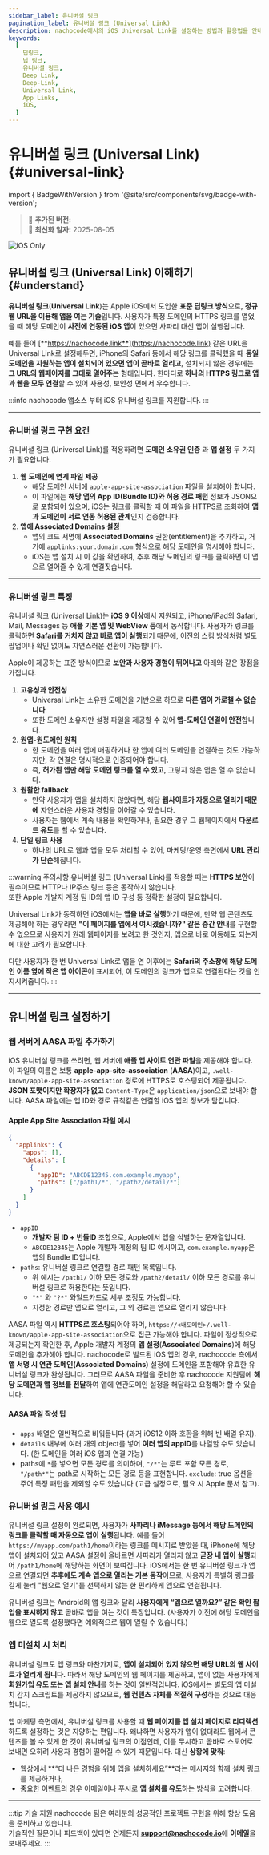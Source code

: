```yaml
---
sidebar_label: 유니버셜 링크
pagination_label: 유니버셜 링크 (Universal Link)
description: nachocode에서의 iOS Universal Link를 설정하는 방법과 활용법을 안내합니다.
keywords:
  [
    딥링크,
    딥 링크,
    유니버셜 링크,
    Deep Link,
    Deep-Link,
    Universal Link,
    App Links,
    iOS,
  ]
---
```


# 유니버셜 링크 (Universal Link) {#universal-link}

import { BadgeWithVersion } from '@site/src/components/svg/badge-with-version';

> 🚀 **추가된 버전:** <BadgeWithVersion type="iOS" version="v1.5.1" link="/docs/releases/v1/app-source/ios/release-v-1-5-1" />  
> 🔔 **최신화 일자:** 2025-08-05

![iOS Only](https://img.shields.io/badge/iOS-Only-gray?logo=apple)

## 유니버설 링크 (Universal Link) 이해하기 {#understand}

**유니버설 링크**(**Universal Link**)는 Apple iOS에서 도입한 **표준 딥링크 방식**으로, **정규 웹 URL을 이용해 앱을 여는 기술**입니다. 사용자가 특정 도메인의 HTTPS 링크를 열었을 때 해당 도메인이 **사전에 연동된 iOS 앱**이 있으면 사파리 대신 앱이 실행됩니다.

예를 들어 [**https://nachocode.link**](https://nachocode.link) 같은 URL을 Universal Link로 설정해두면, iPhone의 Safari 등에서 해당 링크를 클릭했을 때 **동일 도메인을 지원하는 앱이 설치되어 있으면 앱이 곧바로 열리고**, 설치되지 않은 경우에는 **그 URL의 웹페이지를 그대로 열어주는** 형태입니다. 한마디로 **하나의 HTTPS 링크로 앱과 웹을 모두 연결**할 수 있어 사용성, 보안성 면에서 우수합니다.

:::info
nachocode 앱소스 <BadgeWithVersion type="iOS" version="v1.5.1" link="/docs/releases/v1/app-source/ios/release-v-1-5-1" />부터 iOS 유니버설 링크를 지원합니다.
:::

---

### 유니버셜 링크 구현 요건

유니버셜 링크 (Universal Link)를 적용하려면 **도메인 소유권 인증** 과 **앱 설정** 두 가지가 필요합니다.

1. **웹 도메인에 연계 파일 제공**
   - 해당 도메인 서버에 `apple-app-site-association` 파일을 설치해야 합니다.
   - 이 파일에는 **해당 앱의 App ID(Bundle ID)와 허용 경로 패턴** 정보가 JSON으로 포함되어 있으며, iOS는 링크를 클릭할 때 이 파일을 HTTPS로 조회하여 **앱과 도메인이 서로 연동 허용된 관계**인지 검증합니다.
2. **앱에 Associated Domains 설정**
   - 앱의 코드 서명에 **Associated Domains** 권한(entitlement)을 추가하고, 거기에 `applinks:your.domain.com` 형식으로 해당 도메인을 명시해야 합니다.
   - iOS는 앱 설치 시 이 값을 확인하여, 추후 해당 도메인의 링크를 클릭하면 이 앱으로 열어줄 수 있게 연결짓습니다.

---

### 유니버셜 링크 특징

유니버셜 링크 (Universal Link)는 **iOS 9 이상**에서 지원되고, iPhone/iPad의 Safari, Mail, Messages 등 **애플 기본 앱 및 WebView 등**에서 동작합니다. 사용자가 링크를 클릭하면 **Safari를 거치지 않고 바로 앱이 실행**되기 때문에, 이전의 스킴 방식처럼 별도 팝업이나 확인 없이도 자연스러운 전환이 가능합니다.

Apple이 제공하는 표준 방식이므로 **보안과 사용자 경험이 뛰어나고** 아래와 같은 장점을 가집니다.

1. **고유성과 안전성**
   - Universal Link는 소유한 도메인을 기반으로 하므로 **다른 앱이 가로챌 수 없습니다**.
   - 또한 도메인 소유자만 설정 파일을 제공할 수 있어 **앱-도메인 연결이 안전**합니다.
2. **원앱-원도메인 원칙**
   - 한 도메인을 여러 앱에 매핑하거나 한 앱에 여러 도메인을 연결하는 것도 가능하지만, 각 연결은 명시적으로 인증되어야 합니다.
   - 즉, **허가된 앱만 해당 도메인 링크를 열 수 있고**, 그렇지 않은 앱은 열 수 없습니다.
3. **원활한 fallback**
   - 만약 사용자가 앱을 설치하지 않았다면, 해당 **웹사이트가 자동으로 열리기 때문에** 자연스러운 사용자 경험을 이어갈 수 있습니다.
   - 사용자는 웹에서 계속 내용을 확인하거나, 필요한 경우 그 웹페이지에서 **다운로드 유도**를 할 수 있습니다.
4. **단일 링크 사용**
   - 하나의 URL로 웹과 앱을 모두 처리할 수 있어, 마케팅/운영 측면에서 **URL 관리가 단순**해집니다.

:::warning 주의사항
유니버셜 링크 (Universal Link)를 적용할 때는 **HTTPS 보안**이 필수이므로 HTTP나 IP주소 링크 등은 동작하지 않습니다.  
또한 Apple 개발자 계정 팀 ID와 앱 ID 구성 등 정확한 설정이 필요합니다.

Universal Link가 동작하면 iOS에서는 **앱을 바로 실행**하기 때문에, 만약 웹 콘텐츠도 제공해야 하는 경우라면 **"이 페이지를 앱에서 여시겠습니까?" 같은 중간 안내**를 구현할 수 없으므로 사용자가 원래 웹페이지를 보려고 한 것인지, 앱으로 바로 이동해도 되는지에 대한 고려가 필요합니다.

다만 사용자가 한 번 Universal Link로 앱을 연 이후에는 **Safari의 주소창에 해당 도메인 이름 옆에 작은 앱 아이콘**이 표시되어, 이 도메인의 링크가 앱으로 연결된다는 것을 인지시켜줍니다.
:::

---

## 유니버셜 링크 설정하기

### 웹 서버에 AASA 파일 추가하기

iOS 유니버설 링크를 쓰려면, 웹 서버에 **애플 앱 사이트 연관 파일**을 제공해야 합니다. 이 파일의 이름은 보통 **apple-app-site-association** (**AASA**)이고, `.well-known/apple-app-site-association` 경로에 HTTPS로 호스팅되어 제공됩니다. **JSON 포맷이지만 확장자가 없고** `Content-Type`은 `application/json`으로 보내야 합니다. AASA 파일에는 앱 ID와 경로 규칙같은 연결할 iOS 앱의 정보가 담깁니다.

#### Apple App Site Association 파일 예시

```json
{
  "applinks": {
    "apps": [],
    "details": [
      {
        "appID": "ABCDE12345.com.example.myapp",
        "paths": ["/path1/*", "/path2/detail/*"]
      }
    ]
  }
}
```

- `appID`
  - **개발자 팀 ID + 번들ID** 조합으로, Apple에서 앱을 식별하는 문자열입니다.
  - `ABCDE12345`는 Apple 개발자 계정의 팀 ID 예시이고, `com.example.myapp`은 앱의 Bundle ID입니다.
- `paths`: 유니버설 링크로 연결할 경로 패턴 목록입니다.
  - 위 예시는 `/path1/` 이하 모든 경로와 `/path2/detail/` 이하 모든 경로를 유니버설 링크로 허용한다는 뜻입니다.
  - `"*"` 와 `"?*"` 와일드카드로 세부 조정도 가능합니다.
  - 지정한 경로만 앱으로 열리고, 그 외 경로는 앱으로 열리지 않습니다.

AASA 파일 역시 **HTTPS로 호스팅**되어야 하며, `https://<내도메인>/.well-known/apple-app-site-association`으로 접근 가능해야 합니다. 파일이 정상적으로 제공되는지 확인한 후, Apple 개발자 계정의 **앱 설정**(**Associated Domains**)에 해당 도메인을 추가해야 합니다. nachocode로 빌드된 iOS 앱의 경우, nachocode 측에서 **앱 서명 시 연관 도메인(Associated Domains)** 설정에 도메인을 포함해야 유효한 유니버설 링크가 완성됩니다. 그러므로 AASA 파일을 준비한 후 nachocode 지원팀에 **해당 도메인과 앱 정보를 전달**하여 앱에 연관도메인 설정을 해달라고 요청해야 할 수 있습니다.

#### AASA 파일 작성 팁

- `apps` 배열은 일반적으로 비워둡니다 (과거 iOS12 이하 호환을 위해 빈 배열 유지).
- `details` 내부에 여러 개의 object를 넣어 **여러 앱의 appID**를 나열할 수도 있습니다. (한 도메인을 여러 iOS 앱과 연결 가능)
- paths에 `*`를 넣으면 모든 경로를 의미하며, `"/*"`는 루트 포함 모든 경로, `"/path*"`는 path로 시작하는 모든 경로 등을 표현합니다. `exclude`: true 옵션을 주어 특정 패턴을 제외할 수도 있습니다 (고급 설정으로, 필요 시 Apple 문서 참고).

### 유니버설 링크 사용 예시

유니버설 링크 설정이 완료되면, 사용자가 **사파리나 iMessage 등에서 해당 도메인의 링크를 클릭할 때 자동으로 앱이 실행**됩니다. 예를 들어 `https://myapp.com/path1/home`이라는 링크를 메시지로 받았을 때, iPhone에 해당 앱이 설치되어 있고 AASA 설정이 올바르면 사파리가 열리지 않고 **곧장 내 앱이 실행**되어 `/path1/home`에 해당하는 화면이 보여집니다. iOS에서는 한 번 유니버설 링크가 앱으로 연결되면 **추후에도 계속 앱으로 열리는 기본 동작**이므로, 사용자가 특별히 링크를 길게 눌러 "웹으로 열기"를 선택하지 않는 한 편리하게 앱으로 연결됩니다.

유니버설 링크는 Android의 앱 링크와 달리 **사용자에게 “앱으로 열까요?” 같은 확인 팝업을 표시하지 않고** 곧바로 앱을 여는 것이 특징입니다. (사용자가 이전에 해당 도메인을 웹으로 열도록 설정했다면 예외적으로 웹이 열릴 수 있습니다.)

### 앱 미설치 시 처리

유니버설 링크도 앱 링크와 마찬가지로, **앱이 설치되어 있지 않으면 해당 URL의 웹 사이트가 열리게 됩니다.** 따라서 해당 도메인의 웹 페이지를 제공하고, 앱이 없는 사용자에게 **회원가입 유도 또는 앱 설치 안내**를 하는 것이 일반적입니다. iOS에서는 별도의 앱 미설치 감지 스크립트를 제공하지 않으므로, **웹 컨텐츠 자체를 적절히 구성**하는 것으로 대응합니다.

앱 마케팅 측면에서, 유니버설 링크를 사용할 때 **웹 페이지를 앱 설치 페이지로 리디렉션**하도록 설정하는 것은 지양하는 편입니다. 왜냐하면 사용자가 앱이 없더라도 웹에서 콘텐츠를 볼 수 있게 한 것이 유니버설 링크의 이점인데, 이를 무시하고 곧바로 스토어로 보내면 오히려 사용자 경험이 떨어질 수 있기 때문입니다. 대신 **상황에 맞춰**:

- 웹상에서 **“더 나은 경험을 위해 앱을 설치하세요”**라는 메시지와 함께 설치 링크를 제공하거나,
- 중요한 이벤트의 경우 이메일이나 푸시로 **앱 설치를 유도**하는 방식을 고려합니다.

---

:::tip 기술 지원
nachocode 팀은 여러분의 성공적인 프로젝트 구현을 위해 항상 도움을 준비하고 있습니다.  
기술적인 질문이나 피드백이 있다면 언제든지 [**support@nachocode.io**](mailto:support@nachocode.io)에 **이메일**을 보내주세요.
:::
